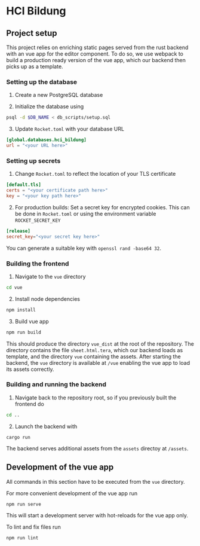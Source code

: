 # HCI Bildung

## Project setup

This project relies on enriching static pages served from the rust backend with an vue app for the editor component. To do so, we use webpack to build a production ready version of the vue app, which our backend then picks up as a template.

### Setting up the database

1. Create a new PostgreSQL database

2. Initialize the database using

```bash
psql -d $DB_NAME < db_scripts/setup.sql
```

3. Update `Rocket.toml` with your database URL

```toml
[global.databases.hci_bildung]
url = "<your URL here>"
```

### Setting up secrets

1. Change `Rocket.toml` to reflect the location of your TLS certificate

```toml
[default.tls]
certs = "<your certificate path here>"
key = "<your key path here>"
```

2. For production builds: Set a secret key for encrypted cookies. This can be done in `Rocket.toml` or using the environment variable `ROCKET_SECRET_KEY`

```toml
[release]
secret_key="<your secret key here>"
```

You can generate a suitable key with `openssl rand -base64 32`.

### Building the frontend

1. Navigate to the `vue` directory

```bash
cd vue
```

2. Install node dependencies

```bash
npm install
```

3. Build vue app

```bash
npm run build
```

This should produce the directory `vue_dist` at the root of the repository.
The directory contains the file `sheet.html.tera`, which our backend loads as template, and the directory `vue` containing the assets.
After starting the backend, the `vue` directory is available at `/vue` enabling the vue app to load its assets correctly.

### Building and running the backend

1. Navigate back to the repository root, so if you previously built the frontend do

```bash
cd ..
```

2. Launch the backend with

```
cargo run
```

The backend serves additional assets from the `assets` directoy at `/assets`.

## Development of the vue app

All commands in this section have to be executed from the `vue` directory.

For more convenient development of the vue app run

```bash
npm run serve
```

This will start a development server with hot-reloads for the vue app only.

To lint and fix files run

```bash
npm run lint
```
